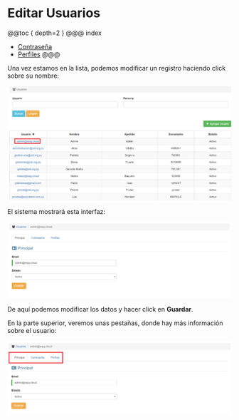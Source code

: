 # Editar Usuarios

@@toc { depth=2 }
@@@ index
* [Contraseña](editar_usuarios_contrasenha.md)
* [Perfiles](editar_usuarios_perfiles.md)
@@@

Una vez estamos en la lista, podemos modificar un registro haciendo click sobre su nombre:

![Seleccionar registro a editar](img/editar_usuarios/usuarios_editar_seleccionar.png)

El sistema mostrará esta interfaz:

![Editar funcionario](img/editar_usuarios/usuarios_editar.png)

De aquí podemos modificar los datos y hacer click en **Guardar**.

En la parte superior, veremos unas pestañas, donde hay más información sobre el usuario:

![Editar funcionario](img/editar_usuarios/usuarios_editar_pestanhas.png)
